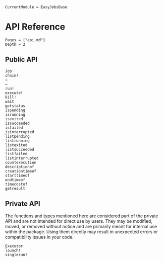 ```@meta
CurrentModule = EasyJobsBase
```

# API Reference

```@contents
Pages = ["api.md"]
Depth = 2
```

## Public API

```@docs
Job
chain!
→
←
run!
execute!
kill!
wait
getstatus
ispending
isrunning
isexited
issucceeded
isfailed
isinterrupted
listpending
listrunning
listexited
listsucceeded
listfailed
listinterrupted
countexecution
descriptionof
creationtimeof
starttimeof
endtimeof
timecostof
getresult
```

## Private API

The functions and types mentioned here are considered part of the private API and are not
intended for direct use by users. They may be modified, moved, or removed without notice and
are primarily meant for internal use within the package. Using them directly may result in
unexpected errors or compatibility issues in your code.

```@docs
Executor
launch!
singlerun!
```
